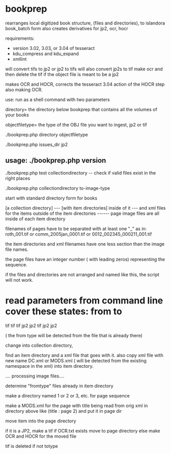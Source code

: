 # bookprep

rearranges local digitized book structure,
(files and directories), to islandora book_batch form
also creates derivatives for jp2, ocr, hocr

requirements:
* version 3.02, 3.03, or 3.04 of tesseract
* kdu_compress and kdu_expand
* xmllint

 will convert tifs to jp2 or jp2 to tifs
 will also convert jp2s to tif make ocr
 and then delete the tif if the object file is meant to be a jp2

 makes OCR and HOCR, corrects the tesseract 3.04 action of the HOCR step also making OCR.

use:  run as a shell command with two parameters

directory= the directory below bookprep that contains all the volumes of your books

objectfiletype=  the type of the OBJ file you want to ingest, jp2 or tif

./bookprep.php directory objectfiletype

./bookprep.php  issues_dir jp2

 usage:
./bookprep.php version
  --
./bookprep.php test collectiondirectory
  -- check if valid files exist in the right places

 ./bookprep.php collectiondirectory to-image-type



start with standard directory form for books

[a collection directory]
--- [with item directories] inside of it
--- and xml files for the items outside of the item directories
------ page image files are all inside of each item directory

filenames of pages have to be separated with at least one "_"
as in:
roth_001.tif
or
comm_2005jan_0001.tif
or
0012_002345_000211_001.tif

the item directories and xml filenames have one less section than the
image file names.

the page files have an integer number ( with leading zeros)
representing the sequence.

if the files and directories are not arranged  and named like this,
the script will not work.


read parameters from command line
 cover these states:
 from  to
 ========
 tif tif
 tif jp2
 jp2 tif
 jp2 jp2

( the from type will be detected from the file that is already there)

change into collection directory,

find an item directory and a xml file that goes with it.
also copy xml file with new name DC.xml or MODS.xml
( will be detected from the existing namespace in the xml)
into item directory.

.... processing image files....

determine "fromtype" files already in item directory

make a directory named 1 or 2 or 3, etc. for page sequence

make a MODS.xml for the page
with title being read from orig xml in directory above
like (title : page 2) and put it in page dir

move item into the page directory

if it is a JP2, make a tif
if OCR.txt exists move to page directory
else make OCR and HOCR for the moved file

tif is deleted if not totype
